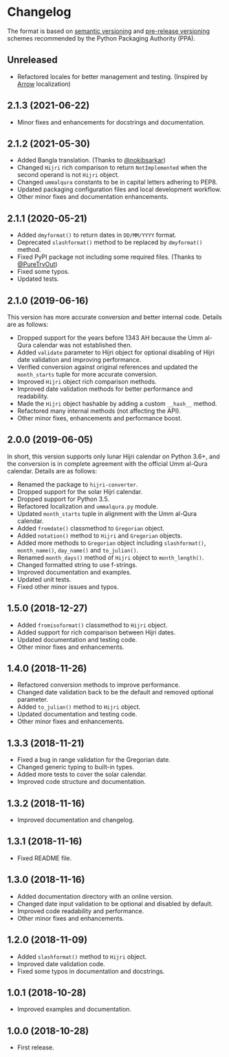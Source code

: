 # Changelog

The format is based on [semantic versioning](https://packaging.python.org/guides/distributing-packages-using-setuptools/#semantic-versioning-preferred)
and [pre-release versioning](https://packaging.python.org/guides/distributing-packages-using-setuptools/#pre-release-versioning)
schemes recommended by the Python Packaging Authority (PPA).

## Unreleased

- Refactored locales for better management and testing. (Inspired by [Arrow](https://github.com/arrow-py/arrow) localization)

## 2.1.3 (2021-06-22)

- Minor fixes and enhancements for docstrings and documentation.

## 2.1.2 (2021-05-30)

- Added Bangla translation. (Thanks to [@nokibsarkar](https://github.com/nokibsarkar))
- Changed `Hijri` rich comparison to return `NotImplemented` when the second operand is not `Hijri` object.
- Changed `ummalqura` constants to be in capital letters adhering to PEP8.
- Updated packaging configuration files and local development workflow.
- Other minor fixes and documentation enhancements.

## 2.1.1 (2020-05-21)

- Added `dmyformat()` to return dates in `DD/MM/YYYY` format.
- Deprecated `slashformat()` method to be replaced by `dmyformat()` method.
- Fixed PyPI package not including some required files. (Thanks to [@PureTryOut](https://github.com/PureTryOut))
- Fixed some typos.
- Updated tests.

## 2.1.0 (2019-06-16)

This version has more accurate conversion and better internal code.
Details are as follows:

- Dropped support for the years before 1343 AH because the Umm al-Qura calendar
  was not established then.
- Added `validate` parameter to Hijri object for optional disabling of
  Hijri date validation and improving performance.
- Verified conversion against original references and updated the
  `month_starts` tuple for more accurate conversion.
- Improved `Hijri` object rich comparison methods.
- Improved date validation methods for better performance and readability.
- Made the `Hijri` object hashable by adding a custom `__hash__` method.
- Refactored many internal methods (not affecting the API).
- Other minor fixes, enhancements and performance boost.

## 2.0.0 (2019-06-05)

In short, this version supports only lunar Hijri calendar on Python 3.6+, and
the conversion is in complete agreement with the official Umm al-Qura calendar.
Details are as follows:

- Renamed the package to `hijri-converter`.
- Dropped support for the solar Hijri calendar.
- Dropped support for Python 3.5.
- Refactored localization and `ummalqura.py` module.
- Updated `month_starts` tuple in alignment with the Umm al-Qura calendar.
- Added `fromdate()` classmethod to `Gregorian` object.
- Added `notation()` method to `Hijri` and `Gregorian` objects.
- Added more methods to `Gregorian` object including `slashformat()`,
  `month_name()`, `day_name()` and `to_julian()`.
- Renamed `month_days()` method of `Hijri` object to `month_length()`.
- Changed formatted string to use f-strings.
- Improved documentation and examples.
- Updated unit tests.
- Fixed other minor issues and typos.

## 1.5.0 (2018-12-27)

- Added `fromisoformat()` classmethod to `Hijri` object.
- Added support for rich comparison between Hijri dates.
- Updated documentation and testing code.
- Other minor fixes and enhancements.

## 1.4.0 (2018-11-26)

- Refactored conversion methods to improve performance.
- Changed date validation back to be the default and removed optional parameter.
- Added `to_julian()` method to `Hijri` object.
- Updated documentation and testing code.
- Other minor fixes and enhancements.

## 1.3.3 (2018-11-21)

- Fixed a bug in range validation for the Gregorian date.
- Changed generic typing to built-in types.
- Added more tests to cover the solar calendar.
- Improved code structure and documentation.

## 1.3.2 (2018-11-16)

- Improved documentation and changelog.

## 1.3.1 (2018-11-16)

- Fixed README file.

## 1.3.0 (2018-11-16)

- Added documentation directory with an online version.
- Changed date input validation to be optional and disabled by default.
- Improved code readability and performance.
- Other minor fixes and enhancements.

## 1.2.0 (2018-11-09)

- Added `slashformat()` method to `Hijri` object.
- Improved date validation code.
- Fixed some typos in documentation and docstrings.

## 1.0.1 (2018-10-28)

- Improved examples and documentation.

## 1.0.0 (2018-10-28)

- First release.
